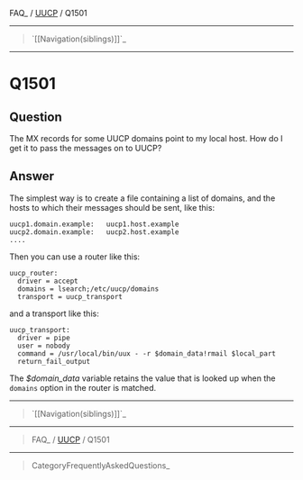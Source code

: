FAQ\_ / [UUCP](FAQ/UUCP) / Q1501

* * * * *

> \`[[Navigation(siblings)]]\`\_

* * * * *

Q1501
=====

Question
--------

The MX records for some UUCP domains point to my local host. How do I
get it to pass the messages on to UUCP?

Answer
------

The simplest way is to create a file containing a list of domains, and
the hosts to which their messages should be sent, like this:

    uucp1.domain.example:   uucp1.host.example
    uucp2.domain.example:   uucp2.host.example
    ....

Then you can use a router like this:

    uucp_router:
      driver = accept
      domains = lsearch;/etc/uucp/domains
      transport = uucp_transport

and a transport like this:

    uucp_transport:
      driver = pipe
      user = nobody
      command = /usr/local/bin/uux - -r $domain_data!rmail $local_part
      return_fail_output

The *\$domain\_data* variable retains the value that is looked up when
the `domains` option in the router is matched.

* * * * *

> \`[[Navigation(siblings)]]\`\_

* * * * *

> FAQ\_ / [UUCP](FAQ/UUCP) / Q1501

* * * * *

> CategoryFrequentlyAskedQuestions\_
